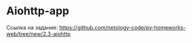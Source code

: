 # Aiohttp-app

Ссылка на задание: https://github.com/netology-code/py-homeworks-web/tree/new/2.3-aiohttp
